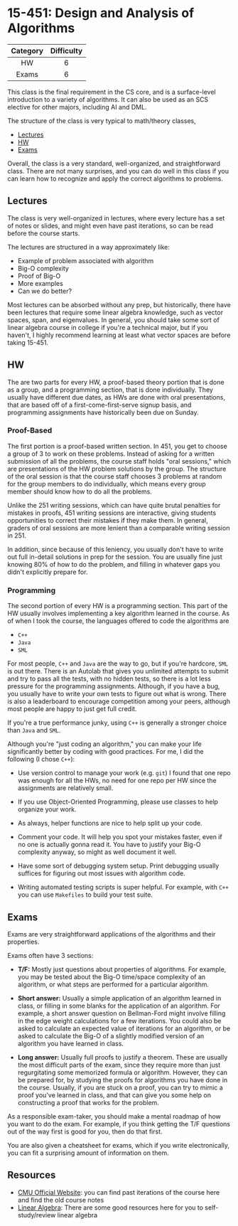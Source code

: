 # 15-451: Design and Analysis of Algorithms

| Category | Difficulty |
|:-:       | :-:        |
| HW       | 6          |
| Exams    | 6          |

This class is the final requirement in the CS core, and is a surface-level
introduction to a variety of algorithms. It can also be used as an SCS elective for other majors, including AI and DML.

The structure of the class is very typical to math/theory classes,

- [Lectures](#lectures)
- [HW](#hw)
- [Exams](#exams)

Overall, the class is a very standard, well-organized, and straightforward
class. There are not many surprises, and you can do well in this class
if you can learn how to recognize and apply the correct algorithms to problems.

## Lectures

The class is very well-organized in lectures, where every lecture has a set of notes or slides,
and might even have past iterations, so can be read before the course starts.

The lectures are structured in a way approximately like:

- Example of problem associated with algorithm
- Big-O complexity
- Proof of Big-O
- More examples
- Can we do better?

Most lectures can be absorbed without any prep, but historically, there have been
lectures that require some linear algebra knowledge, such as vector spaces,
span, and eigenvalues. In general, you should take some sort of linear algebra
course in college if you're a technical major, but if you haven't, I highly
recommend learning at least what vector spaces are before taking 15-451.

## HW

The are two parts for every HW, a proof-based theory portion that is done
as a group, and a programming section, that is done individually. They usually
have different due dates, as HWs are done with oral presentations, that 
are based off of a first-come-first-serve signup basis, and programming
assignments have historically been due on Sunday.

### Proof-Based

The first portion is a proof-based written section. In 451, you get to choose 
a group of 3 to work on these problems. Instead of asking for a written submission
of all the problems, the course staff holds "oral sessions," which are presentations
of the HW problem solutions by the group. The structure of the oral session is that 
the course staff chooses 3 problems at random for the group members to do individually,
which means every group member should know how to do all the problems.

Unlike the 251 writing sessions, which can have quite brutal penalties for mistakes
in proofs, 451 writing sessions are interactive, giving students opportunities to correct
their mistakes if they make them. In general, graders of oral sessions are more lenient
than a comparable writing session in 251. 

In addition, since because of this leniency, you usually don't have to write out
full in-detail solutions in prep for the session. You are usually fine just 
knowing 80% of how to do the problem, and filling in whatever gaps you 
didn't explicitly prepare for.

### Programming

The second portion of every HW is a programming section.
This part of the HW usually involves implementing a key algorithm learned in the 
course. As of when I took the course, the languages offered to 
code the algorithms are 

- `C++`
- `Java`
- `SML`

For most people, `C++` and `Java` are the way to go, but if you're hardcore, `SML`
is out there. There is an Autolab that gives you unlimited attempts to submit and
try to pass all the tests, with no hidden tests, so there is a lot less pressure for
the programming assignments. Although, if you have a bug, you usually have to 
write your own tests to figure out what is wrong. There is also a leaderboard
to encourage competition among your peers, although most people are happy to just
get full credit.

If you're a true performance junky, using `C++` is generally a stronger choice
than `Java` and `SML`.

Although you're "just coding an algorithm," you can make your life significantly better
by coding with good practices. For me, I did the following (I chose `C++`):

- Use version control to manage your work (e.g. `git`) I found that one repo was enough
  for all the HWs, no need for one repo per HW since the assignments are relatively small.

- If you use Object-Oriented Programming, please use classes to help organize your work.

- As always, helper functions are nice to help split up your code.

- Comment your code. It will help you spot your mistakes faster, even if
  no one is actually gonna read it. You have to justify your Big-O complexity 
  anyway, so might as well document it well.

- Have some sort of debugging system setup. Print debugging usually suffices for
  figuring out most issues with algorithm code.

- Writing automated testing scripts is super helpful. For example, with `C++` 
  you can use `Makefiles` to build your test suite.

## Exams

Exams are very straightforward applications of the algorithms and their properties.

Exams often have 3 sections:

- **T/F:** Mostly just questions about properties of algorithms. For example, 
  you may be tested about the Big-O time/space complexity of an algorithm,
  or what steps are performed for a particular algorithm.
  
- **Short answer:** Usually a simple application of an algorithm learned in class,
  or filling in some blanks for the application of an algorithm. For example, 
  a short answer question on Bellman-Ford might involve filling in the edge
  weight calculations for a few iterations. You could also be asked to 
  calculate an expected value of iterations for an algorithm, or be asked
  to calculate the Big-O of a slightly modified version of an algorithm
  you have learned in class.

- **Long answer:** Usually full proofs to justify a theorem. These are usually
  the most difficult parts of the exam, since they require more than just 
  regurgitating some memorized formula or algorithm. However, they can be
  prepared for, by studying the proofs for algorithms you have done in the course.
  Usually, if you are stuck on a proof, you can try to mimic a proof you've learned
  in class, and that can give you some help on constructing a proof that works
  for the problem.

As a responsible exam-taker, you should make a mental roadmap of 
how you want to do the exam.
For example, if you think getting the T/F questions out of the way first
is good for you, then do that first.

You are also given a cheatsheet for exams, which if you write electronically,
you can fit a surprising amount of information on them.

## Resources

- [CMU Official Website](https://www.cs.cmu.edu/~15451/): you can find past iterations
of the course here and find the old course notes
- [Linear Algebra](../math_science_reqs/21241.md): There are some good resources
  here for you to self-study/review linear algebra
